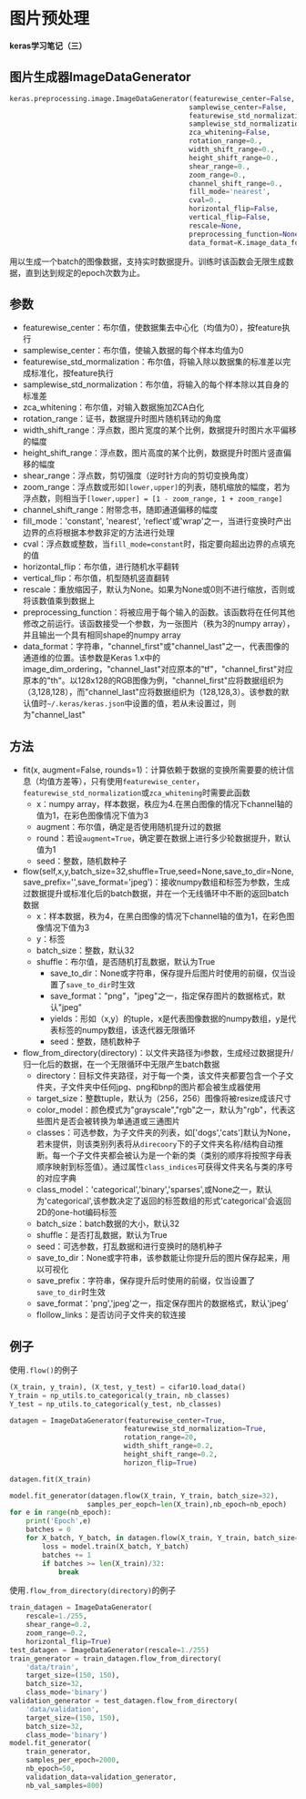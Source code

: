# 图片预处理


**keras学习笔记（三）**

<!--more-->

## 图片生成器ImageDataGenerator

```python
keras.preprocessing.image.ImageDataGenerator(featurewise_center=False,
                                            samplewise_center=False,
                                            featurewise_std_normalization=False,
                                            samplewise_std_normalization=False,
                                            zca_whitening=False,
                                            rotation_range=0.,
                                            width_shift_range=0.,
                                            height_shift_range=0.,
                                            shear_range=0.,
                                            zoom_range=0.,
                                            channel_shift_range=0.,
                                            fill_mode='nearest',
                                            cval=0.,
                                            horizontal_flip=False,
                                            vertical_flip=False,
                                            rescale=None,
                                            preprocessing_function=None,
                                            data_format=K.image_data_format())
```

用以生成一个batch的图像数据，支持实时数据提升。训练时该函数会无限生成数据，直到达到规定的epoch次数为止。

##  参数

- featurewise_center：布尔值，使数据集去中心化（均值为0），按feature执行
- samplewise_center：布尔值，使输入数据的每个样本均值为0
- featurewise_std_mormalization：布尔值，将输入除以数据集的标准差以完成标准化，按feature执行
- samplewise_std_normalization：布尔值，将输入的每个样本除以其自身的标准差
- zca_whitening：布尔值，对输入数据施加ZCA白化
- rotation_range：证书，数据提升时图片随机转动的角度
- width_shift_range：浮点数，图片宽度的某个比例，数据提升时图片水平偏移的幅度
- height_shift_range：浮点数，图片高度的某个比例，数据提升时图片竖直偏移的幅度
- shear_range：浮点数，剪切强度（逆时针方向的剪切变换角度）
- zoom_range：浮点数或形如```[lower,upper]```的列表，随机缩放的幅度，若为浮点数，则相当于```[lower,upper] = [1 - zoom_range, 1 + zoom_range]```
- channel_shift_range：附带念书，随即通道偏移的幅度
- fill_mode：'constant', 'nearest', 'reflect'或'wrap'之一，当进行变换时产出边界的点将根据本参数非定的方法进行处理
- cval：浮点数或整数，当```fill_mode=constant```时，指定要向超出边界的点填充的值
- horizontal_flip：布尔值，进行随机水平翻转
- vertical_flip：布尔值，机型随机竖直翻转
- rescale：重放缩因子，默认为None。如果为None或0则不进行缩放，否则或将该数值乘到数据上
- preprocessing_function：将被应用于每个输入的函数。该函数将在任何其他修改之前运行。该函数接受一个参数，为一张图片（秩为3的numpy array），并且输出一个具有相同shape的numpy array
- data_format：字符串，"channel_first"或"channel_last"之一，代表图像的通道维的位置。该参数是Keras 1.x中的image_dim_ordering，"channel_last"对应原本的"tf"，"channel_first"对应原本的"th"。以128x128的RGB图像为例，"channel_first"应将数据组织为（3,128,128），而"channel_last"应将数据组织为（128,128,3）。该参数的默认值时```~/.keras/keras.json```中设置的值，若从未设置过，则为"channel_last"

## 方法

- fit(x, augment=False, rounds=1)：计算依赖于数据的变换所需要要的统计信息（均值方差等），只有使用```featurewise_center```，```featurewise_std_normalization```或```zca_whitening```时需要此函数
  - x：numpy array，样本数据，秩应为4.在黑白图像的情况下channel轴的值为1，在彩色图像情况下值为3
  - augment：布尔值，确定是否使用随机提升过的数据
  - round：若设```augment=True```，确定要在数据上进行多少轮数据提升，默认值为1
  - seed：整数，随机数种子
- flow(self,x,y,batch_size=32,shuffle=True,seed=None,save_to_dir=None,save_prefix='',save_format='jpeg')：接收numpy数组和标签为参数，生成过数据提升或标准化后的batch数据，并在一个无线循环中不断的返回batch数据
  - x：样本数据，秩为4，在黑白图像的情况下channel轴的值为1，在彩色图像情况下值为3
  - y：标签
  - batch_size：整数，默认32
  - shuffle：布尔值，是否随机打乱数据，默认为True
    - save_to_dir：None或字符串，保存提升后图片时使用的前缀，仅当设置了```save_to_dir```时生效
    - save_format："png"，"jpeg"之一，指定保存图片的数据格式，默认"jpeg"
    - yields：形如（x,y）的tuple，x是代表图像数据的numpy数组，y是代表标签的numpy数组，该迭代器无限循环
    - seed：整数，随机数种子
- flow_from_directory(directory)：以文件夹路径为i参数，生成经过数据提升/归一化后的数据，在一个无限循环中无限产生batch数据
  - directory：目标文件夹路径，对于每一个类，该文件夹都要包含一个子文件夹，子文件夹中任何jpg、png和bnp的图片都会被生成器使用
  - target_size：整数tuple，默认为（256，256）图像将被resize成该尺寸
  - color_model：颜色模式为"grayscale","rgb"之一，默认为"rgb"，代表这些图片是否会被转换为单通道或三通图片
  - classes：可选参数，为子文件夹的列表，如['dogs','cats']默认为None，若未提供，则该类别列表将从```direcoory```下的子文件夹名称/结构自动推断。每一个子文件夹都会被认为是一个新的类（类别的顺序将按照字母表顺序映射到标签值）。通过属性```class_indices```可获得文件夹名与类的序号的对应字典
  - class_model：'categorical','binary','sparses',或None之一，默认为'categorical',该参数决定了返回的标签数组的形式'categorical'会返回2D的one-hot编码标签
  - batch_size：batch数据的大小，默认32
  - shuffle：是否打乱数据，默认为True
  - seed：可选参数，打乱数据和进行变换时的随机种子
  - save_to_dir：None或字符串，该参数能让你提升后的图片保存起来，用以可视化
  - save_prefix：字符串，保存提升后时使用的前缀，仅当设置了```save_to_dir```时生效
  - save_format：'png','jpeg'之一，指定保存图片的数据格式，默认'jpeg'
  - flollow_links：是否访问子文件夹的软连接

## 例子

使用```.flow()```的例子

```python
(X_train, y_train), (X_test, y_test) = cifar10.load_data()
Y_train = np_utils.to_categorical(y_train, nb_classes)
Y_test = np_utils.to_categorical(y_test, nb_classes)

datagen = ImageDataGenerator(featurewise_center=True,
                            featurewise_std_normalization=True,
                            rotation_range=20,
                            width_shift_range=0.2,
                            height_shift_range=0.2,
                            horizon_flip=True)

datagen.fit(X_train)

model.fit_generator(datagen.flow(X_train, Y_train, batch_size=32),
                   samples_per_eopch=len(X_train),nb_epoch=nb_epoch)
for e in range(nb_epoch):
    print('Epoch',e)
    batches = 0
    for X_batch, Y_batch, in datagen.flow(X_train, Y_train, batch_size=32):
        loss = model.train(X_batch, Y_batch)
        batches += 1
        if batches >= len(X_train)/32:
        	break
```

使用```.flow_from_directory(directory)```的例子

```python
train_datagen = ImageDataGenerator(
    rescale=1./255,
 	shear_range=0.2,
 	zoom_range=0.2,
 	horizontal_flip=True)
test_datagen = ImageDataGenerator(rescale=1./255)
train_generator = train_datagen.flow_from_directory(
 	'data/train',
 	target_size=(150, 150),
 	batch_size=32,
 	class_mode='binary')
validation_generator = test_datagen.flow_from_directory(
 	'data/validation',
 	target_size=(150, 150),
 	batch_size=32,
 	class_mode='binary')
model.fit_generator(
 	train_generator,
 	samples_per_epoch=2000,
 	nb_epoch=50,
 	validation_data=validation_generator,
 	nb_val_samples=800)
```






